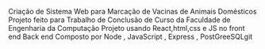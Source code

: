 Criação de Sistema Web para Marcação de Vacinas de Animais Domésticos Projeto feito para Trabalho de Conclusão de Curso da Faculdade de Engenharia da Computação Projeto usando React,html,css e JS no front end Back end Composto por Node , JavaScript , Express , PostGreeSQLgit 